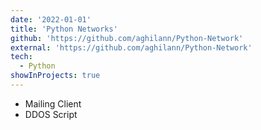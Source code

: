 ```yaml
---
date: '2022-01-01'
title: 'Python Networks'
github: 'https://github.com/aghilann/Python-Network'
external: 'https://github.com/aghilann/Python-Network'
tech:
  - Python
showInProjects: true
---
```


- Mailing Client
- DDOS Script
